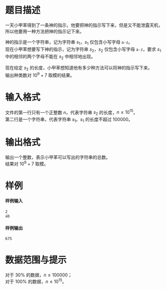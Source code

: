 
# 题目描述

一天小甲苯得到了一条神的指示，他要把神的指示写下来，但是又不能泄露天机，所以他要用一种方法把神的指示记下来。

神的指示是一个字符串，记为字符串 $s_1$，$s_1$ 仅包含小写字母 $\texttt{a-z}$。  
现在小甲苯想要写下神的指示，记为字符串 $s_2$，$s_2$ 仅包含小写字母 $\texttt{a-z}$，要求 $s_1$ 中的相邻的两个字母不能在 $s_2$ 中相邻地出现。

现在给定 $s_2$ 的长度，小甲苯想知道他有多少种方法可以将神的指示写下来。  
输出种类数对 $10^9 + 7$ 取模的结果。

# 输入格式

文件的第一行只有一个正整数 $n$，代表字符串 $s_2$ 的长度，$n \le 10^{15}$。  
第二行是一个字符串，代表字符串 $s_1$。$s_1$ 的长度不超过 $100000$。

# 输出格式

输出一个整数，表示小甲苯可以写出的字符串的总数。  
结果对 $10^9 + 7$ 取模。

# 样例

#### 样例输入
```plain
2
ab
```

#### 样例输出
```plain
675
```

# 数据范围与提示

对于 $30\%$ 的数据，$n ≤ 100000$；  
对于 $100\%$ 的数据，$n ≤ 10^{15}$。


